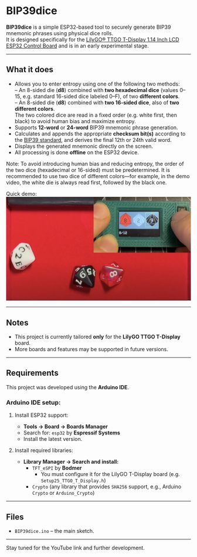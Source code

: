 # BIP39dice

**BIP39dice** is a simple ESP32-based tool to securely generate BIP39 mnemonic phrases using physical dice rolls.  
It is designed specifically for the [LilyGO® TTGO T-Display 1.14 Inch LCD ESP32 Control Board](https://lilygo.cc/products/lilygo%C2%AE-ttgo-t-display-1-14-inch-lcd-esp32-control-board) and is in an early experimental stage.

---

## What it does

- Allows you to enter entropy using one of the following two methods:  
  – An 8-sided die (**d8**) combined with **two hexadecimal dice** (values 0–15, e.g. standard 16-sided dice labeled 0–F), of two **different colors**.  
  – An 8-sided die (**d8**) combined with **two 16-sided dice**, also of **two different colors**.  
  The two colored dice are read in a fixed order (e.g. white first, then black) to avoid human bias and maximize entropy.
- Supports **12-word** or **24-word** BIP39 mnemonic phrase generation.
- Calculates and appends the appropriate **checksum bit(s)** according to the [BIP39 standard](https://github.com/bitcoin/bips/blob/master/bip-0039.mediawiki), and derives the final 12th or 24th valid word.
- Displays the generated mnemonic directly on the screen.
- All processing is done **offline** on the ESP32 device.

Note: To avoid introducing human bias and reducing entropy, the order of the two dice (hexadecimal or 16-sided) must be predetermined. It is recommended to use two dice of different colors—for example, in the demo video, the white die is always read first, followed by the black one.

Quick demo:
[![Watch the demo](images/YTdemo010.jpg)](https://youtu.be/SdviQpSpwHA)


---

## Notes

- This project is currently tailored **only** for the **LilyGO TTGO T-Display** board.
- More boards and features may be supported in future versions.

---

## Requirements

This project was developed using the **Arduino IDE**.

### Arduino IDE setup:

1. Install ESP32 support:
   - **Tools → Board → Boards Manager**
   - Search for: `esp32` by **Espressif Systems**
   - Install the latest version.

2. Install required libraries:
   - **Library Manager → Search and install:**
     - `TFT_eSPI` by **Bodmer**
       - You must configure it for the LilyGO T-Display board (e.g. `Setup25_TTGO_T_Display.h`)
     - `Crypto` (any library that provides `SHA256` support, e.g., Arduino `Crypto` or `Arduino_Crypto`)

---

## Files

- `BIP39dice.ino` – the main sketch.

---

Stay tuned for the YouTube link and further development.
